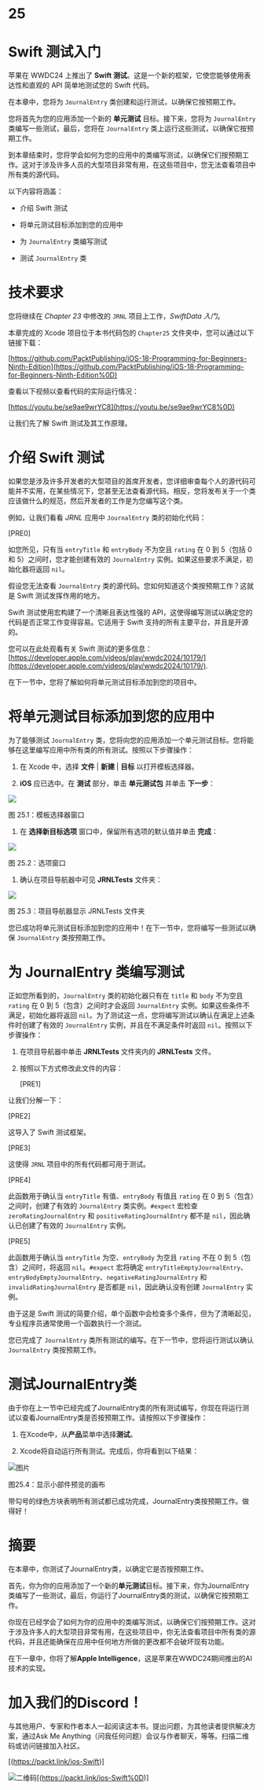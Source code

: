 # 25

# Swift 测试入门

苹果在 WWDC24 上推出了 **Swift 测试**。这是一个新的框架，它使您能够使用表达性和直观的 API 简单地测试您的 Swift 代码。

在本章中，您将为 `JournalEntry` 类创建和运行测试，以确保它按预期工作。

您将首先为您的应用添加一个新的 **单元测试** 目标。接下来，您将为 `JournalEntry` 类编写一些测试，最后，您将在 `JournalEntry` 类上运行这些测试，以确保它按预期工作。

到本章结束时，您将学会如何为您的应用中的类编写测试，以确保它们按预期工作。这对于涉及许多人员的大型项目非常有用，在这些项目中，您无法查看项目中所有类的源代码。

以下内容将涵盖：

+   介绍 Swift 测试

+   将单元测试目标添加到您的应用中

+   为 `JournalEntry` 类编写测试

+   测试 `JournalEntry` 类

# 技术要求

您将继续在 *Chapter 23* 中修改的 `JRNL` 项目上工作，*SwiftData 入门*。

本章完成的 Xcode 项目位于本书代码包的 `Chapter25` 文件夹中，您可以通过以下链接下载：

[https://github.com/PacktPublishing/iOS-18-Programming-for-Beginners-Ninth-Edition](https://github.com/PacktPublishing/iOS-18-Programming-for-Beginners-Ninth-Edition%0D)

查看以下视频以查看代码的实际运行情况：

[https://youtu.be/se9ae9wrYC8](https://youtu.be/se9ae9wrYC8%0D)

让我们先了解 Swift 测试及其工作原理。

# 介绍 Swift 测试

如果您是涉及许多开发者的大型项目的首席开发者，您详细审查每个人的源代码可能并不实用，在某些情况下，您甚至无法查看源代码。相反，您将发布关于一个类应该做什么的规范，然后开发者的工作是为您编写这个类。

例如，让我们看看 *JRNL* 应用中 `JournalEntry` 类的初始化代码：

[PRE0]

如您所见，只有当 `entryTitle` 和 `entryBody` 不为空且 `rating` 在 0 到 5（包括 0 和 5）之间时，您才能创建有效的 `JournalEntry` 实例。如果这些要求不满足，初始化器将返回 `nil`。

假设您无法查看 `JournalEntry` 类的源代码。您如何知道这个类按预期工作？这就是 Swift 测试发挥作用的地方。

Swift 测试使用宏构建了一个清晰且表达性强的 API，这使得编写测试以确定您的代码是否正常工作变得容易。它适用于 Swift 支持的所有主要平台，并且是开源的。

您可以在此处观看有关 Swift 测试的更多信息：[https://developer.apple.com/videos/play/wwdc2024/10179/](https://developer.apple.com/videos/play/wwdc2024/10179/).

在下一节中，您将了解如何将单元测试目标添加到您的项目中。

# 将单元测试目标添加到您的应用中

为了能够测试 `JournalEntry` 类，您将向您的应用添加一个单元测试目标。您将能够在这里编写应用中所有类的所有测试。按照以下步骤操作：

1.  在 Xcode 中，选择 **文件** | **新建** | **目标** 以打开模板选择器。

1.  **iOS** 应已选中。在 **测试** 部分，单击 **单元测试包** 并单击 **下一步**：

![](img/B31371_25_01.png)

图 25.1：模板选择器窗口

1.  在 **选择新目标选项** 窗口中，保留所有选项的默认值并单击 **完成**：

![](img/B31371_25_02.png)

图 25.2：选项窗口

1.  确认在项目导航器中可见 **JRNLTests** 文件夹：

![](img/B31371_25_03.png)

图 25.3：项目导航器显示 JRNLTests 文件夹

您已成功将单元测试目标添加到您的应用中！在下一节中，您将编写一些测试以确保 `JournalEntry` 类按预期工作。

# 为 JournalEntry 类编写测试

正如您所看到的，`JournalEntry` 类的初始化器只有在 `title` 和 `body` 不为空且 `rating` 在 0 到 5（包含）之间时才会返回 `JournalEntry` 实例。如果这些条件不满足，初始化器将返回 `nil`。为了测试这一点，您将编写测试以确认在满足上述条件时创建了有效的 `JournalEntry` 实例，并且在不满足条件时返回 `nil`。按照以下步骤操作：

1.  在项目导航器中单击 **JRNLTests** 文件夹内的 **JRNLTests** 文件。

1.  按照以下方式修改此文件的内容：

    [PRE1]

让我们分解一下：

[PRE2]

这导入了 Swift 测试框架。

[PRE3]

这使得 `JRNL` 项目中的所有代码都可用于测试。

[PRE4]

此函数用于确认当 `entryTitle` 有值、`entryBody` 有值且 `rating` 在 0 到 5（包含）之间时，创建了有效的 `JournalEntry` 类实例。`#expect` 宏检查 `zeroRatingJournalEntry` 和 `positiveRatingJournalEntry` 都不是 `nil`，因此确认已创建了有效的 `JournalEntry` 实例。

[PRE5]

此函数用于确认当 `entryTitle` 为空、`entryBody` 为空且 `rating` 不在 0 到 5（包含）之间时，将返回 `nil`。`#expect` 宏将确定 `entryTitleEmptyJournalEntry`、`entryBodyEmptyJournalEntry`、`negativeRatingJournalEntry` 和 `invalidRatingJournalEntry` 是否都是 `nil`，因此确认没有创建 `JournalEntry` 实例。

由于这是 Swift 测试的简要介绍，单个函数中会检查多个条件，但为了清晰起见，专业程序员通常使用一个函数执行一个测试。

您已完成了 `JournalEntry` 类所有测试的编写。在下一节中，您将运行测试以确认 `JournalEntry` 类按预期工作。

# 测试JournalEntry类

由于你在上一节中已经完成了JournalEntry类的所有测试编写，你现在将运行测试以查看JournalEntry类是否按预期工作。请按照以下步骤操作：

1.  在Xcode中，从**产品**菜单中选择**测试**。

1.  Xcode将自动运行所有测试。完成后，你将看到以下结果：

![图片](img/B31371_25_04.png)

图25.4：显示小部件预览的画布

带勾号的绿色方块表明所有测试都已成功完成，JournalEntry类按预期工作。做得好！

# 摘要

在本章中，你测试了JournalEntry类，以确定它是否按预期工作。

首先，你为你的应用添加了一个新的**单元测试**目标。接下来，你为JournalEntry类编写了一些测试，最后，你运行了JournalEntry类的测试，以确保它按预期工作。

你现在已经学会了如何为你的应用中的类编写测试，以确保它们按预期工作。这对于涉及许多人的大型项目非常有用，在这些项目中，你无法查看项目中所有类的源代码，并且还能确保在应用中任何地方所做的更改都不会破坏现有功能。

在下一章中，你将了解**Apple Intelligence**，这是苹果在WWDC24期间推出的AI技术的实现。

# 加入我们的Discord！

与其他用户、专家和作者本人一起阅读这本书。提出问题，为其他读者提供解决方案，通过Ask Me Anything（问我任何问题）会议与作者聊天，等等。扫描二维码或访问链接加入社区。

[(https://packt.link/ios-Swift)]

![二维码](img/QR_Code2370024260177612484.png)[(https://packt.link/ios-Swift%0D)]
